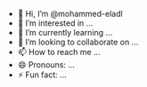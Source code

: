 - 👋 Hi, I’m @mohammed-eladl
- 👀 I’m interested in ...
- 🌱 I’m currently learning ...
- 💞️ I’m looking to collaborate on ...
- 📫 How to reach me ...
- 😄 Pronouns: ...
- ⚡ Fun fact: ...

<!---
mohammed-eladl/mohammed-eladl is a ✨ special ✨ repository because its `README.md` (this file) appears on your GitHub profile.
You can click the Preview link to take a look at your changes.
--->
